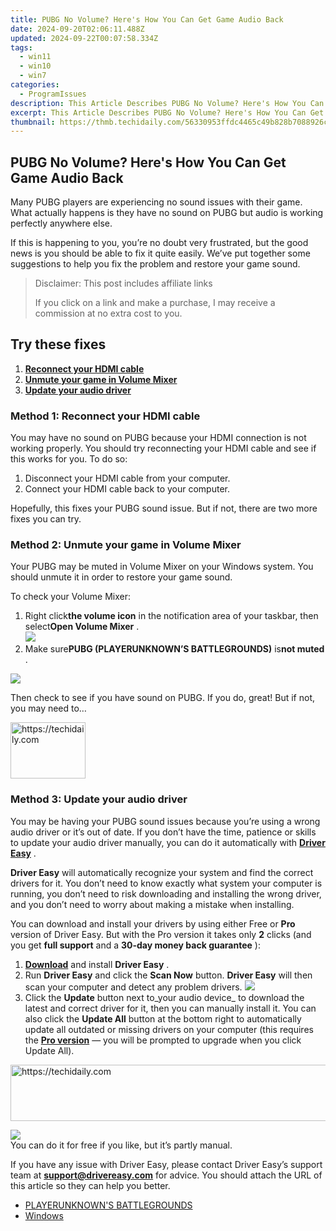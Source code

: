 ```yaml
---
title: PUBG No Volume? Here's How You Can Get Game Audio Back
date: 2024-09-20T02:06:11.488Z
updated: 2024-09-22T00:07:58.334Z
tags:
  - win11
  - win10
  - win7
categories:
  - ProgramIssues
description: This Article Describes PUBG No Volume? Here's How You Can Get Game Audio Back
excerpt: This Article Describes PUBG No Volume? Here's How You Can Get Game Audio Back
thumbnail: https://thmb.techidaily.com/56330953ffdc4465c49b828b7088926c62fd587a191eaa2e733d9cf68d627d09.jpg
---
```


## PUBG No Volume? Here's How You Can Get Game Audio Back

Many PUBG players are experiencing no sound issues with their game. What actually happens is they have no sound on PUBG but audio is working perfectly anywhere else.

 If this is happening to you, you’re no doubt very frustrated, but the good news is you should be able to fix it quite easily. We’ve put together some suggestions to help you fix the problem and restore your game sound.

>  Disclaimer: This post includes affiliate links
>
>  If you click on a link and make a purchase, I may receive a commission at no extra cost to you.
>

## Try these fixes

1. [**Reconnect your HDMI cable**](https://tools.techidaily.com/drivereasy/download/)
2. [**Unmute your game in Volume Mixer**](https://tools.techidaily.com/drivereasy/download/)
3. [**Update your audio driver**](https://tools.techidaily.com/drivereasy/download/)

### Method 1: Reconnect your HDMI cable

 You may have no sound on PUBG because your HDMI connection is not working properly. You should try reconnecting your HDMI cable and see if this works for you. To do so:

1. Disconnect your HDMI cable from your computer.
2. Connect your HDMI cable back to your computer.

 Hopefully, this fixes your PUBG sound issue. But if not, there are two more fixes you can try.

### Method 2: Unmute your game in Volume Mixer

 Your PUBG may be muted in Volume Mixer on your Windows system. You should unmute it in order to restore your game sound.

To check your Volume Mixer:

1. Right click**the volume icon** in the notification area of your taskbar, then select**Open Volume Mixer** .  
![](https://images.drivereasy.com/wp-content/uploads/2018/08/img_5b8515c5e3555.png)
2. Make sure**PUBG (PLAYERUNKNOWN’S BATTLEGROUNDS)** is**not muted** .  

![](https://images.drivereasy.com/wp-content/uploads/2018/08/img_5b8516ed42905.png)

 Then check to see if you have sound on PUBG. If you do, great! But if not, you may need to…

<!-- affiliate ads begin -->
<a href="https://aligracehair.sjv.io/c/5597632/2135349/19272" target="_top" id="2135349">
  <img src="//a.impactradius-go.com/display-ad/19272-2135349" border="0" alt="https://techidaily.com" width="120" height="90"/>
</a>
<img height="0" width="0" src="https://aligracehair.sjv.io/i/5597632/2135349/19272" style="position:absolute;visibility:hidden;" border="0" />
<!-- affiliate ads end -->

### Method 3: Update your audio driver

 You may be having your PUBG sound issues because you’re using a wrong audio driver or it’s out of date. If you don’t have the time, patience or skills to update your audio driver manually, you can do it automatically with [**Driver Easy**](https://tools.techidaily.com/drivereasy/download/) .

**Driver Easy**  will automatically recognize your system and find the correct drivers for it. You don’t need to know exactly what system your computer is running, you don’t need to risk downloading and installing the wrong driver, and you don’t need to worry about making a mistake when installing.

 You can download and install your drivers by using either Free or **Pro**  version of Driver Easy. But with the Pro version it takes only **2**  clicks (and you get **full support** and a **30-day money back guarantee** ):

1. [**Download**](https://tools.techidaily.com/drivereasy/download/) and install **Driver Easy** .
2. Run **Driver Easy** and click the **Scan Now** button. **Driver Easy**  will then scan your computer and detect any problem drivers. ![](https://images.drivereasy.com/wp-content/uploads/2018/08/img_5b7e74534ce8f.jpg)
3. Click the **Update**  button next to_your audio device_ to download the latest and correct driver for it, then you can manually install it. You can also click the **Update All**  button at the bottom right to automatically update all outdated or missing drivers on your computer (this requires the **[Pro version](https://tools.techidaily.com/drivereasy/download/)**  — you will be prompted to upgrade when you click Update All).  

<!-- affiliate ads begin -->
<a href="https://appsumo.8odi.net/c/5597632/2037355/7443" target="_top" id="2037355">
  <img src="//a.impactradius-go.com/display-ad/7443-2037355" border="0" alt="https://techidaily.com" width="728" height="90"/>
</a>
<img height="0" width="0" src="https://appsumo.8odi.net/i/5597632/2037355/7443" style="position:absolute;visibility:hidden;" border="0" />
<!-- affiliate ads end -->

![](https://images.drivereasy.com/wp-content/uploads/2018/08/img_5b851a5568b01.jpg)  
 You can do it for free if you like, but it’s partly manual.

 If you have any issue with Driver Easy, please contact Driver Easy’s support team at **[support@drivereasy.com](https://tools.techidaily.com/drivereasy/download/)**  for advice. You should attach the URL of this article so they can help you better.

* [PLAYERUNKNOWN'S BATTLEGROUNDS](https://tools.techidaily.com/drivereasy/download/)
* [Windows](https://tools.techidaily.com/drivereasy/download/)

<ins class="adsbygoogle"
     style="display:block"
     data-ad-format="autorelaxed"
     data-ad-client="ca-pub-7571918770474297"
     data-ad-slot="1223367746"></ins>

<ins class="adsbygoogle"
     style="display:block"
     data-ad-client="ca-pub-7571918770474297"
     data-ad-slot="8358498916"
     data-ad-format="auto"
     data-full-width-responsive="true"></ins>



